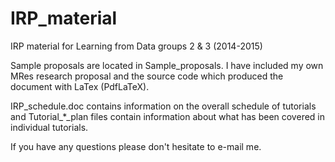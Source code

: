 # IRP_material
IRP material for Learning from Data groups 2 &amp; 3 (2014-2015)

Sample proposals are located in Sample_proposals. I have included my own MRes research proposal and the source code which
produced the document with LaTex (PdfLaTeX). 

IRP_schedule.doc contains information on the overall schedule of tutorials and Tutorial_*_plan files contain information about
what has been covered in individual tutorials.

If you have any questions please don't hesitate to e-mail me.
